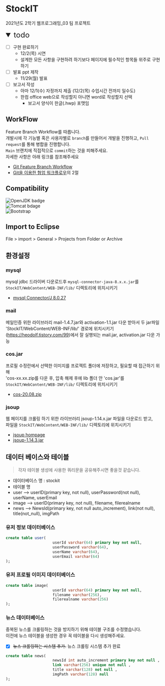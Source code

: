# StockIT
2021년도 2학기 웹프로그래밍_03 팀 프로젝트

<details open>
<summary style="font-size: x-large"> todo </summary>
<div markdown="1">

- [ ] 구현 완료하기
  - 12/2(목) 시연
  - 설계한 모든 사항을 구현하려 하기보다 페이지에 필수적인 항목들 위주로 구현하기
- [ ] 발표 ppt 제작
  - 11/29(월) 발표
- [ ] 보고서 작성
  - 아마 12/1(수) 자정까지 제출 (12/2(목) 수업시간 전까지 일수도)
  - 한컴 office web으로 작성할지 아니면 word로 작성할지 선택
    - 보고서 양식이 한글(.hwp) 포맷임

</div>
</details>

## WorkFlow
Feature Branch Workflow를 따릅니다.  
개발시에 각 기능별 혹은 사용자별로 `branch`를 만들어서 개발을 진행하고, `Pull request`를 통해 병합을 진행합니다.  
`Main` 브랜치에 직접적으로 `commit`하는 것을 피해주세요.  
자세한 사항은 아래 링크를 참조해주세요 
- [Git Feature Branch Workflow](https://www.atlassian.com/git/tutorials/comparing-workflows/feature-branch-workflow)  
- [Git을 이용한 협업 워크플로우](https://lhy.kr/git-workflow)의 2절  

## Compatibility
![OpenJDK badge](https://img.shields.io/badge/OpenJdk-8-blue)  
![Tomcat bdage](https://img.shields.io/badge/Tomcat-v8.5-blue)  
![Bootstrap](https://img.shields.io/badge/Bootstrap-v5.1-blue)

## Import to Eclipse
File > import > General > Projects from Folder or Archive

## 환경설정
### mysql
mysql jdbc 드라이버 다운로드후 `mysql-connector-java-8.x.x.jar`를  
`StockIT/WebContent/WEB-INF/lib/` 디렉토리에 위치시키기
- [mysql Connector/J 8.0.27](https://dev.mysql.com/downloads/connector/j/)

### mail
메일인증 위한 라이브러리
mail-1.4.7.jar와 activation-1.1.jar 다운 받아서 
두 jar파일 'StockIT/WebContent/WEB-INF/lib/' 경로에 위치시키기
(https://heodolf.tistory.com/99)에서 잘 실행되는 mail.jar, activation.jar 다운 가능

### cos.jar
프로필 수정란에서 선택한 이미지를 프로젝트 폴더에 저장하고, 필요할 때 접근하기 위해  
'cos-xx.xx.zip를 다운 후, 압축 해제 후에 lib 폴더 안 'cos.jar'를 
`StockIT/WebContent/WEB-INF/lib/` 디렉토리에 위치시키기
- [cos-20.08.zip](http://www.servlets.com/cos/)

### jsoup
웹 페이지를 크롤링 하기 위한 라이브러리
jsoup-1.14.x.jar 파일을 다운로드 받고,   
파일을 `StockIT/WebContent/WEB-INF/lib/` 디렉토리에 위치시키기
- [jsoup hompage](https://jsoup.org)
- [jsoup-1.14.3.jar](https://jsoup.org/packages/jsoup-1.14.3.jar)

## 데이터 베이스와 테이블
> 각자 테이블 생성에 사용한 쿼리문을 공유해주시면 좋을것 같습니다.
- 데이터베이스 명 : stockit
- 테이블 명 
- user --> userID(primary key, not null), userPassword(not null), userName, userEmail
- image --> userID(primary key, not null), filename, filerealname
- news --> NewsId(primary key, not null auto_increment), link(not null), title(not_null), imgPath

### 유저 정보 데이터베이스
```sql
create table user(
                     userId varchar(64) primary key not null,
                     userPassword varchar(64),
                     userName varchar(64),
                     userEmail varchar(64)
);
```
### 유저 프로필 이미지 데이터베이스
```sql
create table image(
                     userId varchar(64) primary key not null,
                     filename varchar(256),
                     filerealname varchar(256)
);
```

### 뉴스 데이터베이스
중복된 뉴스를 크롤링하는 것을 방지하기 위해 테이블 구조를 수정했습니다.  
이전에 뉴스 테이블을 생성한 경우 꼭 테이블을 다시 생성해주세요.  
- [x] ~~뉴스 크롤링하는 시스템 추가.~~ 뉴스 크롤링 시스템 추가 완료
```sql
create table news(
                     newsId int auto_increment primary key not null ,
                     link varchar(256) unique not null ,
                     title varchar(128) not null ,
                     imgPath varchar(128) null
);
```
